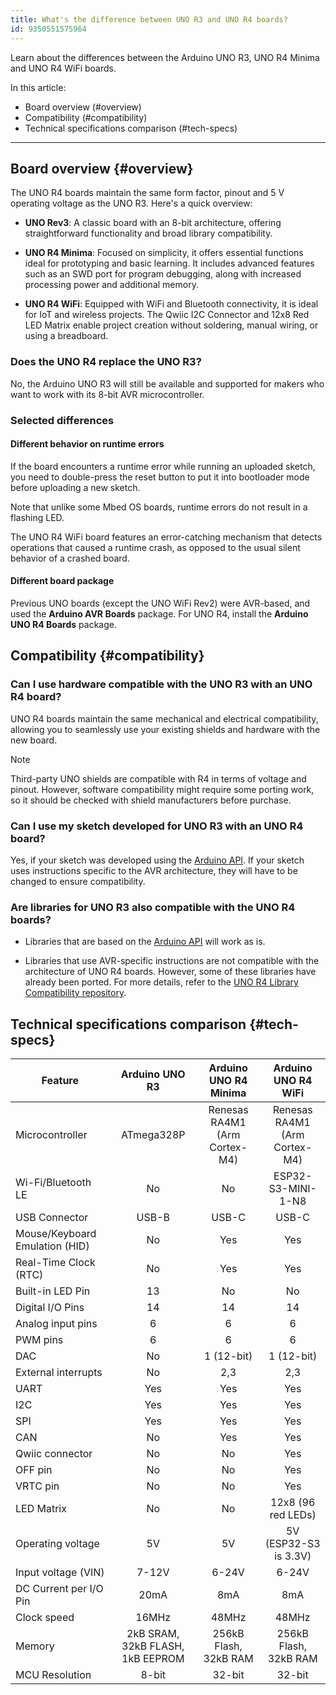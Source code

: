 ```yaml
---
title: What's the difference between UNO R3 and UNO R4 boards?
id: 9350551575964
---
```


Learn about the differences between the Arduino UNO R3, UNO R4 Minima and UNO R4 WiFi boards.

In this article:

- Board overview (#overview)
- Compatibility (#compatibility)
- Technical specifications comparison (#tech-specs)

---

## Board overview {#overview}

The UNO R4 boards maintain the same form factor, pinout and 5 V operating voltage as the UNO R3. Here's a quick overview:

- **UNO Rev3**: A classic board with an 8-bit architecture, offering straightforward functionality and broad library compatibility.

- **UNO R4 Minima**: Focused on simplicity, it offers essential functions ideal for prototyping and basic learning. It includes advanced features such as an SWD port for program debugging, along with increased processing power and additional memory.

- **UNO R4 WiFi**: Equipped with WiFi and Bluetooth connectivity, it is ideal for IoT and wireless projects. The Qwiic I2C Connector and 12x8 Red LED Matrix enable project creation without soldering, manual wiring, or using a breadboard.

### Does the UNO R4 replace the UNO R3?

No, the Arduino UNO R3 will still be available and supported for makers who want to work with its 8-bit AVR microcontroller.

### Selected differences

#### Different behavior on runtime errors

If the board encounters a runtime error while running an uploaded sketch, you need to double-press the reset button to put it into bootloader mode before uploading a new sketch.

Note that unlike some Mbed OS boards, runtime errors do not result in a flashing LED.

The UNO R4 WiFi board features an error-catching mechanism that detects operations that caused a runtime crash, as opposed to the usual silent behavior of a crashed board.

#### Different board package

Previous UNO boards (except the UNO WiFi Rev2) were AVR-based, and used the **Arduino AVR Boards** package. For UNO R4, install the **Arduino UNO R4 Boards** package.

## Compatibility {#compatibility}

### Can I use hardware compatible with the UNO R3 with an UNO R4 board?

UNO R4 boards maintain the same mechanical and electrical compatibility, allowing you to seamlessly use your existing shields and hardware with the new board.

> [!NOTE]
> Third-party UNO shields are compatible with R4 in terms of voltage and pinout. However,  software compatibility might require some porting work, so it should be checked with shield manufacturers before purchase.

### Can I use my sketch developed for UNO R3 with an UNO R4 board?

Yes, if your sketch was developed using the [Arduino API](https://docs.arduino.cc/language-reference/). If your sketch uses instructions specific to the AVR architecture, they will have to be changed to ensure compatibility.

### Are libraries for UNO R3 also compatible with the UNO R4 boards?

- Libraries that are based on the [Arduino API](https://docs.arduino.cc/language-reference/) will work as is.

- Libraries that use AVR-specific instructions are not compatible with the architecture of UNO R4 boards. However, some of these libraries have already been ported. For more details, refer to the [UNO R4 Library Compatibility repository](https://github.com/arduino/uno-r4-library-compatibility).

## Technical specifications comparison {#tech-specs}

| Feature                        |          Arduino UNO R3          |     Arduino UNO R4 Minima     |      Arduino UNO R4 WiFi      |
|--------------------------------|:--------------------------------:|:-----------------------------:|:-----------------------------:|
| Microcontroller                |            ATmega328P            | Renesas RA4M1 (Arm Cortex-M4) | Renesas RA4M1 (Arm Cortex-M4) |
| Wi-Fi/Bluetooth LE             |                No                |               No              |       ESP32-S3-MINI-1-N8      |
| USB Connector                  |               USB-B              |             USB-C             |             USB-C             |
| Mouse/Keyboard Emulation (HID) |                No                |              Yes              |              Yes              |
| Real-Time Clock (RTC)          |                No                |              Yes              |              Yes              |
| Built-in LED Pin               |                13                |               No              |               No              |
| Digital I/O Pins               |                14                |               14              |               14              |
| Analog input pins              |                 6                |               6               |               6               |
| PWM pins                       |                 6                |               6               |               6               |
| DAC                            |                No                |           1 (12-bit)          |           1 (12-bit)          |
| External interrupts            |                No                |              2,3              |              2,3              |
| UART                           |                Yes               |              Yes              |              Yes              |
| I2C                            |                Yes               |              Yes              |              Yes              |
| SPI                            |                Yes               |              Yes              |              Yes              |
| CAN                            |                No                |              Yes              |              Yes              |
| Qwiic connector                |                No                |               No              |              Yes              |
| OFF pin                        |                No                |               No              |              Yes              |
| VRTC pin                       |                No                |               No              |              Yes              |
| LED Matrix                     |                No                |               No              |       12x8 (96 red LEDs)      |
| Operating voltage              |                5V                |               5V              |     5V (ESP32-S3 is 3.3V)     |
| Input voltage (VIN)            |               7-12V              |             6-24V             |             6-24V             |
| DC Current per I/O Pin         |               20mA               |              8mA              |              8mA              |
| Clock speed                    |               16MHz              |             48MHz             |             48MHz             |
| Memory                         | 2kB SRAM, 32kB FLASH, 1kB EEPROM |     256kB Flash, 32kB RAM     |     256kB Flash, 32kB RAM     |
| MCU Resolution                 |               8-bit              |             32-bit            |             32-bit            |

<!-- markdownlint-disable-file HC001 -->